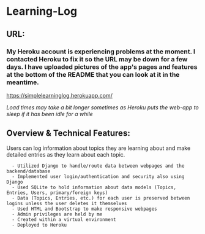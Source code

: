 # Learning-Log

## URL:

### My Heroku account is experiencing problems at the moment. I contacted Heroku to fix it so the URL may be down for a few days. I have uploaded pictures of the app's pages and features at the bottom of the README that you can look at it in the meantime.

https://simplelearninglog.herokuapp.com/

*Load times may take a bit longer sometimes as Heroku puts the web-app to sleep if it has been idle for a while*

## Overview & Technical Features:
Users can log information about topics they are learning about and make detailed entries as they learn about each topic.

      - Utilized Django to handle/route data between webpages and the backend/database
      - Implemented user login/authentication and security also using Django
      - Used SQLite to hold information about data models (Topics, Entries, Users, primary/foreign keys)
      - Data (Topics, Entries, etc.) for each user is preserved between logins unless the user deletes it themselves
      - Used HTML and Bootstrap to make responsive webpages
      - Admin privileges are held by me
      - Created within a virtual environment 
      - Deployed to Heroku
